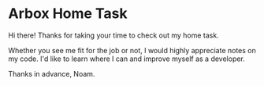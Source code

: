 # Arbox Home Task

Hi there! Thanks for taking your time to check out my home task.

Whether you see me fit for the job or not, I would highly appreciate notes on my code. I'd like to learn where I can and improve myself as a developer. 

Thanks in advance,
Noam.